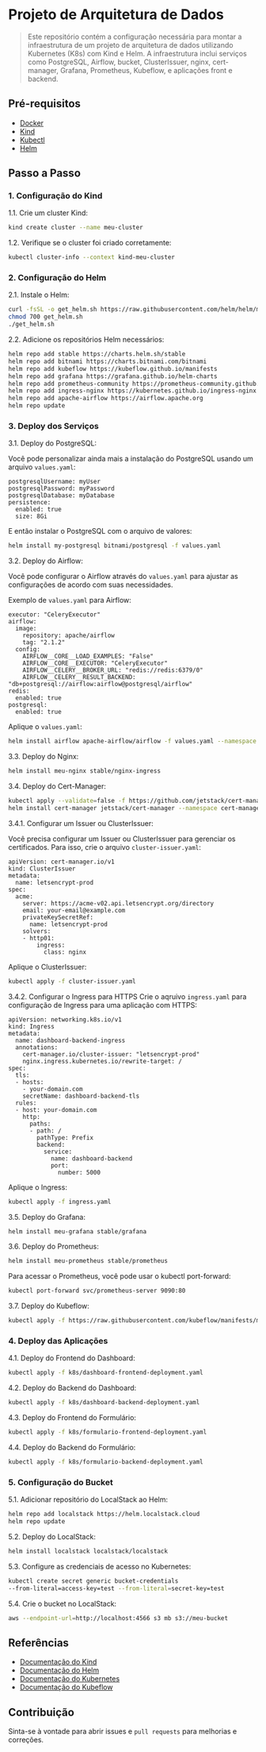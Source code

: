 # Projeto de Arquitetura de Dados

>Este repositório contém a configuração necessária para montar a infraestrutura de um projeto de arquitetura de dados utilizando Kubernetes (K8s) com Kind e Helm. A infraestrutura inclui serviços como PostgreSQL, Airflow, bucket, ClusterIssuer, nginx, cert-manager, Grafana, Prometheus, Kubeflow, e aplicações front e backend.

## Pré-requisitos

- [Docker](https://www.docker.com/get-started)
- [Kind](https://kind.sigs.k8s.io/)
- [Kubectl](https://kubernetes.io/docs/tasks/tools/install-kubectl/)
- [Helm](https://helm.sh/docs/intro/install/)

## Passo a Passo

### 1. Configuração do Kind

1.1. Crie um cluster Kind:
```bash
kind create cluster --name meu-cluster
```

1.2. Verifique se o cluster foi criado corretamente:
```bash
kubectl cluster-info --context kind-meu-cluster
```

### 2. Configuração do Helm
2.1. Instale o Helm:
```bash
curl -fsSL -o get_helm.sh https://raw.githubusercontent.com/helm/helm/main/scripts/get-helm-3
chmod 700 get_helm.sh
./get_helm.sh
```

2.2. Adicione os repositórios Helm necessários:
```bash
helm repo add stable https://charts.helm.sh/stable
helm repo add bitnami https://charts.bitnami.com/bitnami
helm repo add kubeflow https://kubeflow.github.io/manifests
helm repo add grafana https://grafana.github.io/helm-charts
helm repo add prometheus-community https://prometheus-community.github.io/helm-charts
helm repo add ingress-nginx https://kubernetes.github.io/ingress-nginx
helm repo add apache-airflow https://airflow.apache.org
helm repo update
```

### 3. Deploy dos Serviços

3.1. Deploy do PostgreSQL:

Você pode personalizar ainda mais a instalação do PostgreSQL usando um arquivo `values.yaml`:
```
postgresqlUsername: myUser
postgresqlPassword: myPassword
postgresqlDatabase: myDatabase
persistence:
  enabled: true
  size: 8Gi
```

E então instalar o PostgreSQL com o arquivo de valores:
```bash
helm install my-postgresql bitnami/postgresql -f values.yaml
```

3.2. Deploy do Airflow:

Você pode configurar o Airflow através do `values.yaml` para ajustar as configurações de acordo com suas necessidades.

Exemplo de `values.yaml` para Airflow:

```
executor: "CeleryExecutor"
airflow:
  image:
    repository: apache/airflow
    tag: "2.1.2"
  config:
    AIRFLOW__CORE__LOAD_EXAMPLES: "False"
    AIRFLOW__CORE__EXECUTOR: "CeleryExecutor"
    AIRFLOW__CELERY__BROKER_URL: "redis://redis:6379/0"
    AIRFLOW__CELERY__RESULT_BACKEND: "db+postgresql://airflow:airflow@postgresql/airflow"
redis:
  enabled: true
postgresql:
  enabled: true
```

Aplique o `values.yaml`:
```bash
helm install airflow apache-airflow/airflow -f values.yaml --namespace airflow
```

3.3. Deploy do Nginx:
```bash
helm install meu-nginx stable/nginx-ingress
```

3.4. Deploy do Cert-Manager:
```bash
kubectl apply --validate=false -f https://github.com/jetstack/cert-manager/releases/download/v1.5.3/cert-manager.crds.yaml
helm install cert-manager jetstack/cert-manager --namespace cert-manager --create-namespace
```

3.4.1. Configurar um Issuer ou ClusterIssuer:

Você precisa configurar um Issuer ou ClusterIssuer para gerenciar os certificados. Para isso, crie o arquivo `cluster-issuer.yaml`:

```
apiVersion: cert-manager.io/v1
kind: ClusterIssuer
metadata:
  name: letsencrypt-prod
spec:
  acme:
    server: https://acme-v02.api.letsencrypt.org/directory
    email: your-email@example.com
    privateKeySecretRef:
      name: letsencrypt-prod
    solvers:
    - http01:
        ingress:
          class: nginx
```

Aplique o ClusterIssuer:
```bash
kubectl apply -f cluster-issuer.yaml
```

3.4.2. Configurar o Ingress para HTTPS
Crie o aqruivo `ingress.yaml` para configuração de Ingress para uma aplicação com HTTPS:
```
apiVersion: networking.k8s.io/v1
kind: Ingress
metadata:
  name: dashboard-backend-ingress
  annotations:
    cert-manager.io/cluster-issuer: "letsencrypt-prod"
    nginx.ingress.kubernetes.io/rewrite-target: /
spec:
  tls:
  - hosts:
    - your-domain.com
    secretName: dashboard-backend-tls
  rules:
  - host: your-domain.com
    http:
      paths:
      - path: /
        pathType: Prefix
        backend:
          service:
            name: dashboard-backend
            port:
              number: 5000
```

Aplique o Ingress:
```bash
kubectl apply -f ingress.yaml
```

3.5. Deploy do Grafana:
```bash
helm install meu-grafana stable/grafana
```

3.6. Deploy do Prometheus:
```bash
helm install meu-prometheus stable/prometheus
```

Para acessar o Prometheus, você pode usar o kubectl port-forward:
```bash
kubectl port-forward svc/prometheus-server 9090:80
```

3.7. Deploy do Kubeflow:
```bash
kubectl apply -f https://raw.githubusercontent.com/kubeflow/manifests/master/kfdef/kfctl_k8s_istio.v1.2.0.yaml
```


### 4. Deploy das Aplicações
4.1. Deploy do Frontend do Dashboard:
```bash
kubectl apply -f k8s/dashboard-frontend-deployment.yaml
```

4.2. Deploy do Backend do Dashboard:
```bash
kubectl apply -f k8s/dashboard-backend-deployment.yaml
```


4.3. Deploy do Frontend do Formulário:
```bash
kubectl apply -f k8s/formulario-frontend-deployment.yaml
```

4.4. Deploy do Backend do Formulário:
```bash
kubectl apply -f k8s/formulario-backend-deployment.yaml
```

### 5. Configuração do Bucket
5.1. Adicionar repositório do LocalStack ao Helm:
```bash
helm repo add localstack https://helm.localstack.cloud
helm repo update
```

5.2. Deploy do LocalStack:
```bash
helm install localstack localstack/localstack
```

5.3. Configure as credenciais de acesso no Kubernetes:
```bash
kubectl create secret generic bucket-credentials 
--from-literal=access-key=test --from-literal=secret-key=test
```

5.4. Crie o bucket no LocalStack:
```bash
aws --endpoint-url=http://localhost:4566 s3 mb s3://meu-bucket
```

## Referências
- [Documentação do Kind](https://kind.sigs.k8s.io/)
- [Documentação do Helm](https://helm.sh/docs/)
- [Documentação do Kubernetes](https://kubernetes.io/docs/home/)
- [Documentação do Kubeflow](https://www.kubeflow.org/docs/)

## Contribuição
Sinta-se à vontade para abrir issues e `pull requests` para melhorias e correções.
